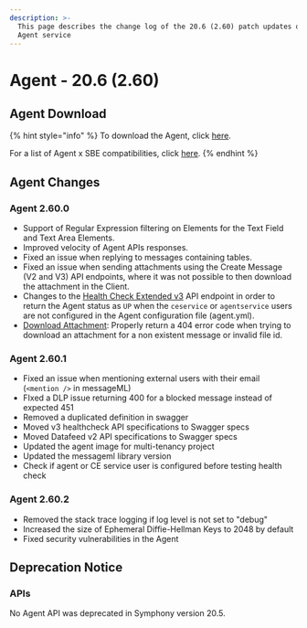 ```yaml
---
description: >-
  This page describes the change log of the 20.6 (2.60) patch updates of the
  Agent service
---
```


# Agent - 20.6 (2.60)

## Agent Download

{% hint style="info" %}
To download the Agent, click [here](https://docs.developers.symphony.com/admin-guide/agent-guide/agent-download).

For a list of Agent x SBE compatibilities, click [here](../../../agent-guide/sbe-x-agent-compatibility-matrix.md).
{% endhint %}

## Agent Changes

### Agent 2.60.0

* Support of Regular Expression filtering on Elements for the Text Field and Text Area Elements.
* Improved velocity of Agent APIs responses.
* Fixed an issue when replying to messages containing tables.
* Fixed an issue when sending attachments using the Create Message (V2 and V3) API endpoints, where it was not possible to then download the attachment in the Client.
* Changes to the [Health Check Extended v3](https://developers.symphony.com/restapi/v20.6/reference#authentication) API endpoint in order to return the Agent status as `UP` when the `ceservice` or `agentservice` users are not configured in the Agent configuration file (agent.yml).
* [Download Attachment](https://developers.symphony.com/restapi/v20.6/reference#attachment): Properly return a 404 error code when trying to download an attachment for a non existent message or invalid file id.

### Agent 2.60.1

* Fixed an issue when mentioning external users with their email (`<mention />` in messageML)
* FIxed a DLP issue returning 400 for a blocked message instead of expected 451
* Removed a duplicated definition in swagger
* Moved v3 healthcheck API specifications to Swagger specs
* Moved Datafeed v2 API specifications to Swagger specs
* Updated the agent image for multi-tenancy project
* Updated the messageml library version
* Check if agent or CE service user is configured before testing health check

### Agent 2.60.2

* Removed the stack trace logging if log level is not set to "debug"
* Increased the size of Ephemeral Diffie-Hellman Keys to 2048 by default
* Fixed security vulnerabilities in the Agent

## **Deprecation Notice**

### **APIs**

No Agent API was deprecated in Symphony version 20.5.
